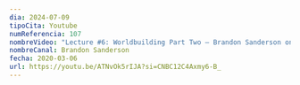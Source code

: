 ```yaml
---
dia: 2024-07-09
tipoCita: Youtube
numReferencia: 107
nombreVideo: "Lecture #6: Worldbuilding Part Two — Brandon Sanderson on Writing Science Fiction and Fantasy"
nombreCanal: Brandon Sanderson
fecha: 2020-03-06
url: https://youtu.be/ATNvOk5rIJA?si=CNBC12C4Axmy6-B_
---
```

